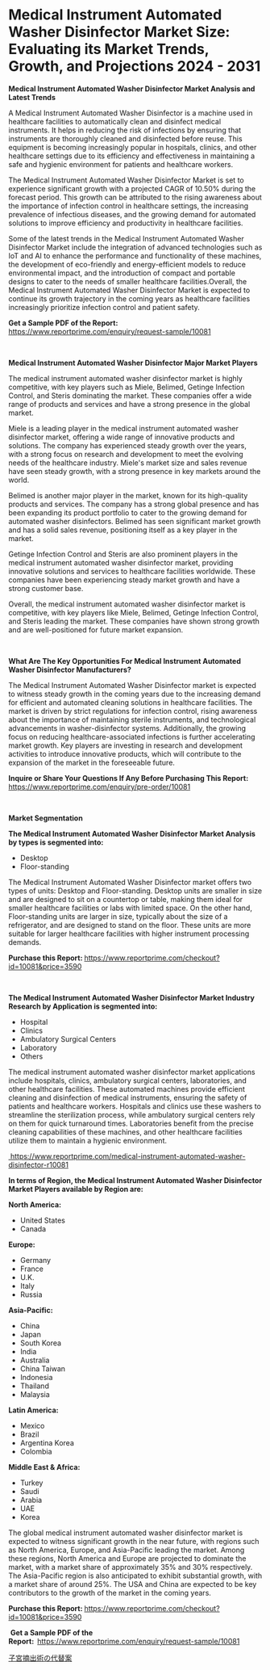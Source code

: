 <p><h1>Medical Instrument Automated Washer Disinfector Market Size: Evaluating its Market Trends, Growth, and Projections 2024 - 2031</h1></p><p><strong>Medical Instrument Automated Washer Disinfector Market Analysis and Latest Trends</strong></p>
<p><p>A Medical Instrument Automated Washer Disinfector is a machine used in healthcare facilities to automatically clean and disinfect medical instruments. It helps in reducing the risk of infections by ensuring that instruments are thoroughly cleaned and disinfected before reuse. This equipment is becoming increasingly popular in hospitals, clinics, and other healthcare settings due to its efficiency and effectiveness in maintaining a safe and hygienic environment for patients and healthcare workers.</p><p>The Medical Instrument Automated Washer Disinfector Market is set to experience significant growth with a projected CAGR of 10.50% during the forecast period. This growth can be attributed to the rising awareness about the importance of infection control in healthcare settings, the increasing prevalence of infectious diseases, and the growing demand for automated solutions to improve efficiency and productivity in healthcare facilities.</p><p>Some of the latest trends in the Medical Instrument Automated Washer Disinfector Market include the integration of advanced technologies such as IoT and AI to enhance the performance and functionality of these machines, the development of eco-friendly and energy-efficient models to reduce environmental impact, and the introduction of compact and portable designs to cater to the needs of smaller healthcare facilities.Overall, the Medical Instrument Automated Washer Disinfector Market is expected to continue its growth trajectory in the coming years as healthcare facilities increasingly prioritize infection control and patient safety.</p></p>
<p><strong>Get a Sample PDF of the Report:&nbsp;</strong> <a href="https://www.reportprime.com/enquiry/request-sample/10081">https://www.reportprime.com/enquiry/request-sample/10081</a></p>
<p>&nbsp;</p>
<p><strong>Medical Instrument Automated Washer Disinfector Major Market Players</strong></p>
<p><p>The medical instrument automated washer disinfector market is highly competitive, with key players such as Miele, Belimed, Getinge Infection Control, and Steris dominating the market. These companies offer a wide range of products and services and have a strong presence in the global market.</p><p>Miele is a leading player in the medical instrument automated washer disinfector market, offering a wide range of innovative products and solutions. The company has experienced steady growth over the years, with a strong focus on research and development to meet the evolving needs of the healthcare industry. Miele's market size and sales revenue have seen steady growth, with a strong presence in key markets around the world.</p><p>Belimed is another major player in the market, known for its high-quality products and services. The company has a strong global presence and has been expanding its product portfolio to cater to the growing demand for automated washer disinfectors. Belimed has seen significant market growth and has a solid sales revenue, positioning itself as a key player in the market.</p><p>Getinge Infection Control and Steris are also prominent players in the medical instrument automated washer disinfector market, providing innovative solutions and services to healthcare facilities worldwide. These companies have been experiencing steady market growth and have a strong customer base.</p><p>Overall, the medical instrument automated washer disinfector market is competitive, with key players like Miele, Belimed, Getinge Infection Control, and Steris leading the market. These companies have shown strong growth and are well-positioned for future market expansion.</p></p>
<p>&nbsp;</p>
<p><strong>What Are The Key Opportunities For Medical Instrument Automated Washer Disinfector Manufacturers?</strong></p>
<p><p>The Medical Instrument Automated Washer Disinfector market is expected to witness steady growth in the coming years due to the increasing demand for efficient and automated cleaning solutions in healthcare facilities. The market is driven by strict regulations for infection control, rising awareness about the importance of maintaining sterile instruments, and technological advancements in washer-disinfector systems. Additionally, the growing focus on reducing healthcare-associated infections is further accelerating market growth. Key players are investing in research and development activities to introduce innovative products, which will contribute to the expansion of the market in the foreseeable future.</p></p>
<p><strong>Inquire or Share Your Questions If Any Before Purchasing This Report:</strong> <a href="https://www.reportprime.com/enquiry/pre-order/10081">https://www.reportprime.com/enquiry/pre-order/10081</a></p>
<p>&nbsp;</p>
<p><strong>Market Segmentation</strong></p>
<p><strong>The Medical Instrument Automated Washer Disinfector Market Analysis by types is segmented into:</strong></p>
<p><ul><li>Desktop</li><li>Floor-standing</li></ul></p>
<p><p>The Medical Instrument Automated Washer Disinfector market offers two types of units: Desktop and Floor-standing. Desktop units are smaller in size and are designed to sit on a countertop or table, making them ideal for smaller healthcare facilities or labs with limited space. On the other hand, Floor-standing units are larger in size, typically about the size of a refrigerator, and are designed to stand on the floor. These units are more suitable for larger healthcare facilities with higher instrument processing demands.</p></p>
<p><strong>Purchase this Report:&nbsp;</strong><a href="https://www.reportprime.com/checkout?id=10081&price=3590">https://www.reportprime.com/checkout?id=10081&price=3590</a></p>
<p>&nbsp;</p>
<p><strong>The Medical Instrument Automated Washer Disinfector Market Industry Research by Application is segmented into:</strong></p>
<p><ul><li>Hospital</li><li>Clinics</li><li>Ambulatory Surgical Centers</li><li>Laboratory</li><li>Others</li></ul></p>
<p><p>The medical instrument automated washer disinfector market applications include hospitals, clinics, ambulatory surgical centers, laboratories, and other healthcare facilities. These automated machines provide efficient cleaning and disinfection of medical instruments, ensuring the safety of patients and healthcare workers. Hospitals and clinics use these washers to streamline the sterilization process, while ambulatory surgical centers rely on them for quick turnaround times. Laboratories benefit from the precise cleaning capabilities of these machines, and other healthcare facilities utilize them to maintain a hygienic environment.</p></p>
<p><a href="https://www.reportprime.com/medical-instrument-automated-washer-disinfector-r10081">&nbsp;https://www.reportprime.com/medical-instrument-automated-washer-disinfector-r10081</a></p>
<p><strong>In terms of Region, the Medical Instrument Automated Washer Disinfector Market Players available by Region are:</strong></p>
<p>
    <p> <strong> North America: </strong>
        <ul>
            <li>United States</li>
            <li>Canada</li>
        </ul>
        </p> 
    <p> <strong> Europe: </strong>
        <ul>
            <li>Germany</li>
            <li>France</li>
            <li>U.K.</li>
            <li>Italy</li>
            <li>Russia</li>
        </ul>
        </p> 
    <p> <strong> Asia-Pacific: </strong>
        <ul>
            <li>China</li>
            <li>Japan</li>
            <li>South Korea</li>
            <li>India</li>
            <li>Australia</li>
            <li>China Taiwan</li>
            <li>Indonesia</li>
            <li>Thailand</li>
            <li>Malaysia</li>
        </ul>
        </p> 
    <p> <strong> Latin America: </strong>
        <ul>
            <li>Mexico</li>
            <li>Brazil</li>
            <li>Argentina Korea</li>
            <li>Colombia</li>
        </ul>
        </p> 
    <p> <strong> Middle East & Africa: </strong>
        <ul>
            <li>Turkey</li>
            <li>Saudi</li>
            <li>Arabia</li>
            <li>UAE</li>
            <li>Korea</li>
        </ul>
    </p>
    </p>
<p><p>The global medical instrument automated washer disinfector market is expected to witness significant growth in the near future, with regions such as North America, Europe, and Asia-Pacific leading the market. Among these regions, North America and Europe are projected to dominate the market, with a market share of approximately 35% and 30% respectively. The Asia-Pacific region is also anticipated to exhibit substantial growth, with a market share of around 25%. The USA and China are expected to be key contributors to the growth of the market in the coming years.</p></p>
<p><strong>Purchase this Report: </strong><a href="https://www.reportprime.com/checkout?id=10081&price=3590">https://www.reportprime.com/checkout?id=10081&price=3590</a></p>
<p>&nbsp;<strong>Get a Sample PDF of the Report:&nbsp;&nbsp;</strong><a href="https://www.reportprime.com/enquiry/request-sample/10081">https://www.reportprime.com/enquiry/request-sample/10081</a></p>
<p><strong></strong></p>
<p><p><a href="https://github.com/oqxogxyvqe90775/Market-Research-Report-List-1/blob/main/399625523919.md">子宮摘出術の代替案</a></p></p>